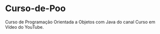 # Curso-de-Poo
Curso de Programação Orientada a Objetos com Java do canal Curso em Vídeo do YouTube.    


